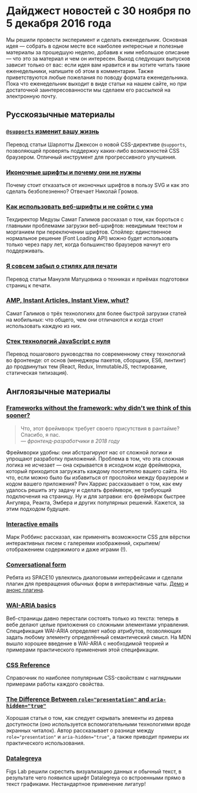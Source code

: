 # Дайджест новостей c 30 ноября по 5 декабря 2016 года

Мы решили провести эксперимент и сделать еженедельник. Основная
идея — собрать в одном месте все наиболее интересные и полезные материалы
за прошедшую неделю, добавив к ним небольшое описание — что это за материал
и чем он интересен. Выход следующих выпусков зависит только от вас: если идея
вам нравится и вы хотите читать такие еженедельники, напишите об этом
в комментарии. Также приветствуются любые пожелания по поводу формата
еженедельника. Пока что еженедельник выходит в виде статьи на нашем сайте,
но при достаточной заинтересованности мы сделаем его рассылкой
на электронную почту.

## Русскоязычные материалы

### [`@supports` изменит вашу жизнь][0]

Перевод статьи Шарлотты Джексон о новой CSS-директиве `@supports`, позволяющей
проверять поддержку каких-либо возможностей CSS браузером. Отличный инструмент
для прогрессивного улучшения.

### [Иконочные шрифты и почему они не нужны][1]

Почему стоит отказаться от иконочных шрифтов в пользу SVG и как это сделать
безболезненно? Отвечает Николай Громов.

### [Как использовать веб-шрифты и не сойти с ума][2]

Техдиректор Медузы Самат Галимов рассказал о том, как бороться с главными
проблемами загрузки веб-шрифтов: невидимым текстом и морганием при переключении
шрифтов. Спойлер: единственное нормальное решение (Font Loading API) можно будет
использовать только через пару лет, когда большинство браузеров начнут его
поддерживать.

### [Я совсем забыл о стилях для печати][3]

Перевод статьи Мануэля Матуцовика о техниках и приёмах подготовки страниц
к печати.

### [AMP, Instant Articles, Instant View, whut?][4]

Самат Галимов о трёх технологиях для более быстрой загрузки статей на мобильных:
что общего, чем они отличаются и когда стоит использовать каждую из них.

### [Стек технологий JavaScript с нуля][5]

Перевод пошагового руководства по современному стеку технологий во фронтенде: от
основ (менеджеры пакетов, сборщики, ES6, линтинг) до продвинутых тем (React,
Redux, ImmutableJS, тестирование, статическая типизация).

## Англоязычные материалы

### [Frameworks without the framework: why didn't we think of this sooner?][6]

> Что, этот фреймворк требует своего присутствия в рантайме? Спасибо, я пас.<br />
> _— фронтенд-разработчики в 2018 году_

Фреймворки удобны: они абстрагируют нас от сложной логики и упрощают разработку
приложений. Проблема в том, что эта сложная логика не исчезает — она
скрывается в исходном коде фреймворка, который приходится загружать каждому
посетителю вашего сайта. Но что, если можно было бы избавиться от прослойки
между браузером и кодом вашего приложения? Рич Харрис рассказывает о том, как
ему удалось решить эту задачу и сделать фреймворк, не требующий подключения
на страницу. Ну и для затравки: его фреймворк быстрее Ангуляра, Реакта, Эмбера
и других популярных решений. Кажется, за этим подходом будущее.

### [Interactive emails][7]

Марк Роббинс рассказал, как применять возможности CSS для вёрстки интерактивных
писем с галереями изображений, скрытием/отображением содержимого и даже
играми (!).

### [Conversational form][8]

Ребята из SPACE10 увлеклись диалоговыми интерфейсами и сделали плагин
для превращения обычных форм в интерактивные чаты. [Демо][9]
и [анонс плагина][10].


### [WAI-ARIA basics][11]

Веб-страницы давно перестали состоять только из текста: теперь в вебе делают
целые приложения со сложными элементами управления. Спецификация WAI-ARIA
определяет набор атрибутов, позволяющих задать любому элементу определённый
семантический смысл. На MDN вышло хорошее введение в WAI-ARIA с необходимой
теорией и примерами практического применения этой спецификации.

### [CSS Reference][12]

Справочник по наиболее популярным CSS-свойствам с наглядными примерами работы
каждого свойства.

### [The Difference Between `role="presentation"` and `aria-hidden="true"`][13]

Хорошая статья о том, как следует скрывать элементы из дерева доступности (оно
используется вспомогательными технологиями вроде экранных читалок). Автор
рассказывает о разнице между `role="presentation"` и `aria-hidden="true"`,
а также приводит примеры их практического использования.

### [Datalegreya][14]

Figs Lab решили скрестить визуализацию данных и обычный текст, в результате чего
появился шрифт Datalegreya со встроенными прямо в текст графиками. Нестандартное
применение лигатур!


[0]: http://frontender.info/supports-will-change-your-life/
[1]: http://nicothin.pro/page/icon-fonts-2017
[2]: https://dev.meduza.io/%D0%BA%D0%B0%D0%BA-%D0%B8%D1%81%D0%BF%D0%BE%D0%BB%D1%8C%D0%B7%D0%BE%D0%B2%D0%B0%D1%82%D1%8C-%D0%BA%D0%B0%D1%81%D1%82%D0%BE%D0%BC%D0%BD%D1%8B%D0%B5-%D1%88%D1%80%D0%B8%D1%84%D1%82%D1%8B-%D0%B2-%D0%B2%D0%B5%D0%B1%D0%B5-%D0%B8-%D0%BD%D0%B5-%D1%81%D0%BE%D0%B9%D1%82%D0%B8-%D1%81-%D1%83%D0%BC%D0%B0-9ba8a2998bcc#.evlx5veom
[3]: http://prgssr.ru/development/ya-sovsem-zabyl-o-stilyah-dlya-pechati.html
[4]: http://telegra.ph/AMP-Instant-Articles-Instant-View-whut-11-23
[5]: https://github.com/UsulPro/js-stack-from-scratch
[6]: https://svelte.technology/blog/frameworks-without-the-framework/
[7]: https://medium.com/net-magazine/build-interactive-emails-with-css-1d796fbe1dff#.9typazs9z
[8]: https://github.com/space10-community/conversational-form
[9]: https://space10-community.github.io/conversational-form/
[10]: https://medium.com/conversational-interfaces/introducing-the-conversational-form-c3166eb2ee2f#.lwsvq7a4i
[11]: https://developer.mozilla.org/en-US/docs/Learn/Accessibility/WAI-ARIA_basics
[12]: http://cssreference.io
[13]: http://csskarma.com/blog/difference-rolepresentation-aria-hiddentrue/
[14]: http://figs-lab.com/en/datalegreya
